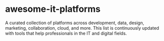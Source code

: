 # awesome-it-platforms
A curated collection of platforms across development, data, design, marketing, collaboration, cloud, and more.   This list is continuously updated with tools that help professionals in the IT and digital fields.
